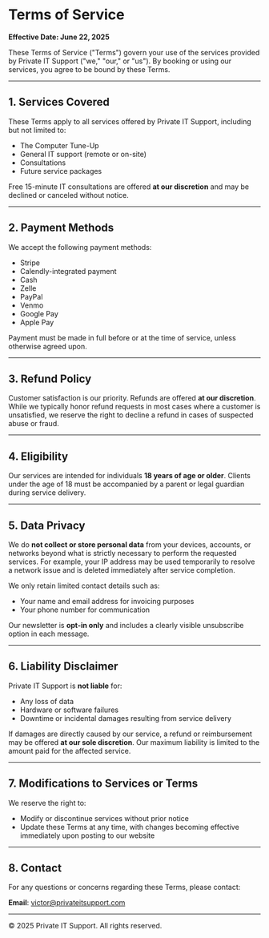 
# Terms of Service

**Effective Date: June 22, 2025**

These Terms of Service ("Terms") govern your use of the services provided by Private IT Support ("we," "our," or "us"). By booking or using our services, you agree to be bound by these Terms.

---

## 1. Services Covered

These Terms apply to all services offered by Private IT Support, including but not limited to:
- The Computer Tune-Up
- General IT support (remote or on-site)
- Consultations
- Future service packages

Free 15-minute IT consultations are offered **at our discretion** and may be declined or canceled without notice.

---

## 2. Payment Methods

We accept the following payment methods:
- Stripe
- Calendly-integrated payment
- Cash
- Zelle
- PayPal
- Venmo
- Google Pay
- Apple Pay

Payment must be made in full before or at the time of service, unless otherwise agreed upon.

---

## 3. Refund Policy

Customer satisfaction is our priority. Refunds are offered **at our discretion**. While we typically honor refund requests in most cases where a customer is unsatisfied, we reserve the right to decline a refund in cases of suspected abuse or fraud.

---

## 4. Eligibility

Our services are intended for individuals **18 years of age or older**. Clients under the age of 18 must be accompanied by a parent or legal guardian during service delivery.

---

## 5. Data Privacy

We do **not collect or store personal data** from your devices, accounts, or networks beyond what is strictly necessary to perform the requested services. For example, your IP address may be used temporarily to resolve a network issue and is deleted immediately after service completion.

We only retain limited contact details such as:
- Your name and email address for invoicing purposes
- Your phone number for communication

Our newsletter is **opt-in only** and includes a clearly visible unsubscribe option in each message.

---

## 6. Liability Disclaimer

Private IT Support is **not liable** for:
- Any loss of data
- Hardware or software failures
- Downtime or incidental damages resulting from service delivery

If damages are directly caused by our service, a refund or reimbursement may be offered **at our sole discretion**. Our maximum liability is limited to the amount paid for the affected service.

---

## 7. Modifications to Services or Terms

We reserve the right to:
- Modify or discontinue services without prior notice
- Update these Terms at any time, with changes becoming effective immediately upon posting to our website

---

## 8. Contact

For any questions or concerns regarding these Terms, please contact:

**Email**: victor@privateitsupport.com

---

© 2025 Private IT Support. All rights reserved.
